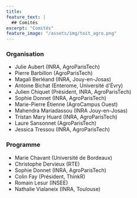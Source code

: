 ```yaml
---
title: 
feature_text: |
  ## Comités
excerpt: "Comités"
feature_image: "/assets/img/toit_agro.png"
---
```


### Organisation


  - Julie Aubert (INRA, AgroParisTech)
  - Pierre Barbillon (AgroParisTech)
  - Magali Berléand (INRA, Jouy-en-Josas)
  - Antoine Bichat (Enterome, Université d'Évry)
  - Julien Chiquet (Président, INRA, AgroParisTech)
  - Sophie Donnet (INRA, AgroParisTech)
  - Marie-Pierre Étienne (AgroCampus Ouest)
  - Mahendra Mariadassou (INRA Jouy-en-Josas)
  - Tristan Mary Huard (INRA, AgroParisTech)
  - Laure Sansonnet (AgroParisTech)
  - Jessica Tressou (INRA, AgroParisTech)


### Programme

  - Marie Chavant (Université de Bordeaux)
  - Christophe Dervieux (RTE)
  - Sophie Donnet (INRA, AgroParisTech)
  - Colin Fay (Président, ThinkR)
  - Romain Lesur (INSEE)
  - Nathalie Vialaneix (INRA, Toulouse)
  
<!--
  <div class="row">

    <div class="col-3">
      <div class="speaker">
        <div class="speaker-photo">
          <a href="https://www.ncl.ac.uk/maths-physics/staff/profile/colingillespie.html#background"><img src="../assets/img/speakers/cgillespie.jpeg"></a>
        </div>
        <div class="speaker-name">
          <a href="https://www.ncl.ac.uk/maths-physics/staff/profile/colingillespie.html#background">Colin Gillespie</a>
        </div>
        <div class="speaker-position">
        Université de Newcastle 
        </div>
      </div>
    </div>

    <div class="col-3">

      <div class="speaker">
        <div class="speaker-photo">
          <a href="https://itsalocke.com/company/steph/"><img src="../assets/img/speakers/slocke.jpeg" /></a>
        </div>
        <div class="speaker-name">
          <a href="https://itsalocke.com/company/steph/">Steph Locke</a>
        </div>
        <div class="speaker-position">
          Locke Data
        </div>
      </div>
    </div>

    <div class="col-3">

      <div class="speaker">
        <div class="speaker-photo">
          <a href="https://masalmon.eu/"><img src="../assets/img/speakers/msalmon.jpg" /></a>
        </div>
        <div class="speaker-name">
          <a href="https://masalmon.eu/">Maëlle Salmon</a>
        </div>
        <div class="speaker-position">
          rOpenSci
        </div>
      </div>
    </div>

</div>

-->
